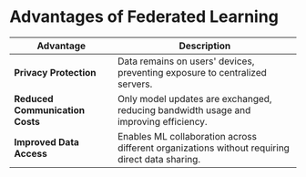 # **Advantages of Federated Learning**

| **Advantage** | **Description** |
|--------------|---------------|
| **Privacy Protection** | Data remains on users' devices, preventing exposure to centralized servers. |
| **Reduced Communication Costs** | Only model updates are exchanged, reducing bandwidth usage and improving efficiency. |
| **Improved Data Access** | Enables ML collaboration across different organizations without requiring direct data sharing. |
